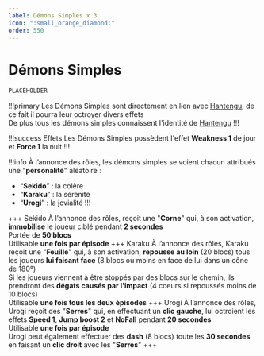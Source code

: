 ```yaml
---
label: Démons Simples x 3
icon: ":small_orange_diamond:"
order: 550
---
```


# Démons Simples

```txt
PLACEHOLDER
```

!!!primary
Les Démons Simples sont directement en lien avec [Hantengu](./hantengu), de ce fait il pourra leur octroyer divers effets <br>
De plus tous les démons simples connaissent l'identité de [Hantengu](./hantengu)
!!!

!!!success Effets
Les Démons Simples possèdent l'effet **Weakness 1** de jour et **Force 1** la nuit
!!!

!!!info 
À l’annonce des rôles, les démons simples se voient chacun attribués une "**personalité**" aléatoire : <br>
- “**Sekido**” : la colère <br>
- “**Karaku**” : la sérénité <br>
- “**Urogi**” : la jovialité
!!!

+++ Sekido
À l’annonce des rôles, reçoit une "**Corne**" qui, à son activation, **immobilise** le joueur ciblé pendant **2 secondes** <br>
Portée de **50 blocs** <br>
Utilisable **une fois par épisode**
+++ Karaku
À l’annonce des rôles, Karaku reçoit une "**Feuille**" qui, à son activation, **repousse au loin** (20 blocs) tous les joueurs **lui faisant face** (8 blocs ou moins en face de lui dans un cône de 180°)<br>
Si les joueurs viennent à être stoppés par des blocs sur le chemin, ils prendront des **dégats causés par l'impact** (4 coeurs si repoussés moins de 10 blocs) <br>
Utilisable **une fois tous les deux épisodes**
+++ Urogi
À l’annonce des rôles, Urogi reçoit des "**Serres**" qui, en effectuant un **clic gauche**, lui octroient les effets **Speed 1**, **Jump boost 2** et **NoFall** pendant **20 secondes** <br>
Utilisable **une fois par épisode** <br>
Urogi peut également effectuer des **dash** (8 blocs) toute les **30 secondes** en faisant un **clic droit** avec les "**Serres**"
+++

